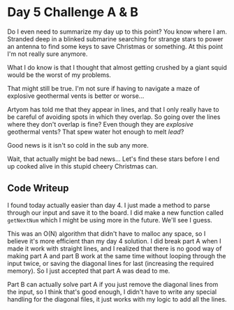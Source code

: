 # Day 5 Challenge A & B

Do I even need to summarize my day up to this point? You know where I am. Stranded deep in a blinked submarine searching for strange stars to power an antenna to find some keys to save Christmas or something. At this point I'm not really sure anymore.

What I do know is that I thought that almost getting crushed by a giant squid would be the worst of my problems.

That might still be true. I'm not sure if having to navigate a maze of explosive geothermal vents is better or worse...

Artyom has told me that they appear in lines, and that I only really have to be careful of avoiding spots in which they overlap. So going over the lines where they don't overlap is fine? Even though they are *explosive* geothermal vents? That spew water hot enough to melt *lead*?

Good news is it isn't so cold in the sub any more.

Wait, that actually might be bad news... Let's find these stars before I end up cooked alive in this stupid cheery Christmas can.

## **Code Writeup**

I found today actually easier than day 4. I just made a method to parse through our input and save it to the board. I did make a new function called `getNextNum` which I might be using more in the future. We'll see I guess.

This was an O(N) algorithm that didn't have to malloc any space, so I believe it's more efficient than my day 4 solution. I did break part A when I made it work with straight lines, and I realized that there is no good way of making part A and part B work at the same time without looping through the input twice, or saving the diagonal lines for last (increasing the required memory). So I just accepted that part A was dead to me.

Part B can actually solve part A if you just remove the diagonal lines from the input, so I think that's good enough, I didn't have to write any special handling for the diagonal files, it just works with my logic to add all the lines.
